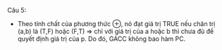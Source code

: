 Câu 5:  
- Theo tính chất của phương thức ⊕, nó đạt giá trị TRUE nếu chân trị (a,b) là (T,F) hoặc (F,T) => chỉ với giá trị của a hoặc b thì chưa đủ để quyết định giá trị của p.
Do đó, GACC không bao hàm PC.
